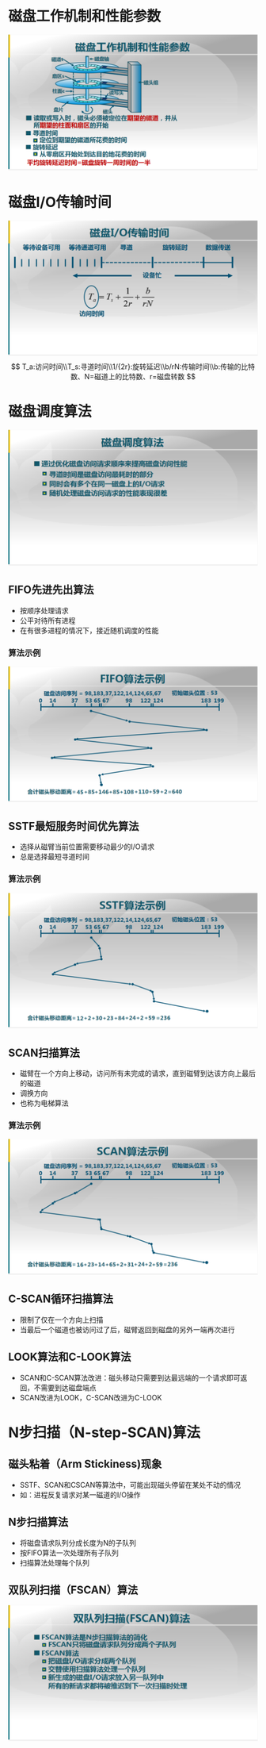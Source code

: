 # 磁盘工作机制和性能参数

![image-20211117161705228](.assets/image-20211117161705228.png)

# 磁盘I/O传输时间

![image-20211117161748719](.assets/image-20211117161748719.png)
$$
T_a:访问时间\\T_s:寻道时间\\1/{2r}:旋转延迟\\b/rN:传输时间\\b:传输的比特数、N=磁道上的比特数、r=磁盘转数
$$


# 磁盘调度算法

![image-20211117162137484](.assets/image-20211117162137484.png)

## FIFO先进先出算法

- 按顺序处理请求
- 公平对待所有进程
- 在有很多进程的情况下，接近随机调度的性能

### 算法示例

![image-20211117162347782](.assets/image-20211117162347782.png)

## SSTF最短服务时间优先算法

- 选择从磁臂当前位置需要移动最少的I/O请求
- 总是选择最短寻道时间

### 算法示例

![image-20211117162520789](.assets/image-20211117162520789.png)

## SCAN扫描算法

- 磁臂在一个方向上移动，访问所有未完成的请求，直到磁臂到达该方向上最后的磁道
- 调换方向
- 也称为电梯算法

### 算法示例

![image-20211117162650588](.assets/image-20211117162650588.png)

## C-SCAN循环扫描算法

- 限制了仅在一个方向上扫描
- 当最后一个磁道也被访问过了后，磁臂返回到磁盘的另外一端再次进行



## LOOK算法和C-LOOK算法

- SCAN和C-SCAN算法改进：磁头移动只需要到达最远端的一个请求即可返回，不需要到达磁盘端点
- SCAN改进为LOOK，C-SCAN改进为C-LOOK

# N步扫描（N-step-SCAN)算法

## 磁头粘着（Arm Stickiness)现象

- SSTF、SCAN和CSCAN等算法中，可能出现磁头停留在某处不动的情况
- 如：进程反复请求对某一磁道的I/O操作

## N步扫描算法

- 将磁盘请求队列分成长度为N的子队列
- 按FIFO算法一次处理所有子队列
- 扫描算法处理每个队列

## 双队列扫描（FSCAN）算法

![image-20211117163503781](.assets/image-20211117163503781-16371381042791.png)



